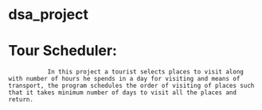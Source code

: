 # dsa_project
# Tour Scheduler: 
               In this project a tourist selects places to visit along with number of hours he spends in a day for visiting and means of transport, the program schedules the order of visiting of places such that it takes minimum number of days to visit all the places and return.

